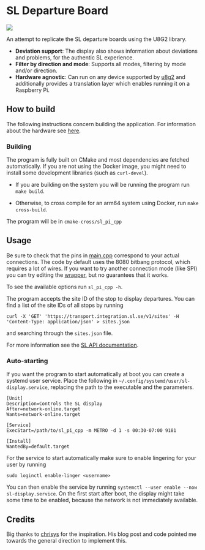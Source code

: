 # SL Departure Board

![](doc/demo.gif)

An attempt to replicate the SL departure boards using the U8G2 library.

- **Deviation support**: The display also shows information about deviations and problems, for the authentic SL experience.
- **Filter by direction and mode**: Supports all modes, filtering by mode and/or direction.
- **Hardware agnostic**: Can run on any device supported by [u8g2](https://github.com/olikraus/u8g2) and additionally
  provides a translation layer which enables running it on a Raspberry Pi.

## How to build

The following instructions concern building the application. For information about the hardware see [here](doc/hardware.md).

### Building

The program is fully built on CMake and most dependencies are fetched automatically. If you are not using the Docker
image, you might need to install some development libraries (such as ```curl-devel```).

* If you are building on the system you will be running the program run ```make build```.

* Otherwise, to cross compile for an arm64 system using Docker, run ```make cross-build```. 

The program will be in ```cmake-cross/sl_pi_cpp```

## Usage

Be sure to check that the pins in [main.cpp](main.cpp) correspond to your actual connections. The code by default uses
the 8080 bitbang protocol, which requires a lot of wires. If you want to try another connection mode (like SPI)
you can try editing the [wrapper](include/U8G2_SSD1322_NHD_256X64_F_8080_RPi.h), but no guarantees that it works.

To see the available options run ```sl_pi_cpp -h```.

The program accepts the site ID of the stop to display departures. You can find a list of the site IDs of all stops
by running

```
curl -X 'GET' 'https://transport.integration.sl.se/v1/sites' -H 'Content-Type: application/json' > sites.json
```

and searching through the ```sites.json``` file.

For more information see the [SL API documentation](https://www.trafiklab.se/api/trafiklab-apis/sl/transport).

### Auto-starting
If you want the program to start automatically at boot you can create a systemd user service. Place the following
in ```~/.config/systemd/user/sl-display.service```, replacing the path to the executable and the parameters.

```
[Unit]
Description=Controls the SL display
After=network-online.target
Wants=network-online.target

[Service]
ExecStart=/path/to/sl_pi_cpp -m METRO -d 1 -s 00:30-07:00 9181

[Install]
WantedBy=default.target
```
For the service to start automatically make sure to enable lingering for your user by running
```
sudo loginctl enable-linger <username>
```

You can then enable the service by running ```systemctl --user enable --now sl-display.service```. On the first start
after boot, the display might take some time to be enabled, because the network is not immediately available.


## Credits

Big thanks to [chrisys](https://github.com/chrisys/train-departure-display/tree/main) for the inspiration. His blog
post and code pointed me towards the general direction to implement this.